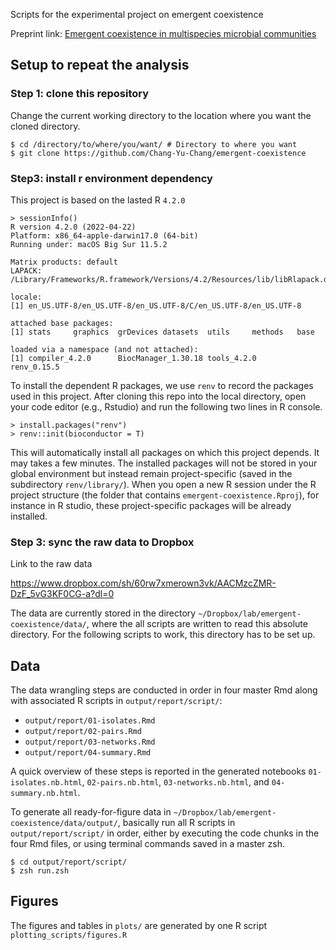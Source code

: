 
Scripts for the experimental project on emergent coexistence

Preprint link: [Emergent coexistence in multispecies microbial communities](https://www.biorxiv.org/content/10.1101/2022.05.20.492860v1)

## Setup to repeat the analysis

### Step 1: clone this repository

Change the current working directory to the location where you want the cloned directory.

```
$ cd /directory/to/where/you/want/ # Directory to where you want
$ git clone https://github.com/Chang-Yu-Chang/emergent-coexistence
```

### Step3: install r environment dependency

This project is based on the lasted R `4.2.0`
```
> sessionInfo()
R version 4.2.0 (2022-04-22)
Platform: x86_64-apple-darwin17.0 (64-bit)
Running under: macOS Big Sur 11.5.2

Matrix products: default
LAPACK: /Library/Frameworks/R.framework/Versions/4.2/Resources/lib/libRlapack.dylib

locale:
[1] en_US.UTF-8/en_US.UTF-8/en_US.UTF-8/C/en_US.UTF-8/en_US.UTF-8

attached base packages:
[1] stats     graphics  grDevices datasets  utils     methods   base     

loaded via a namespace (and not attached):
[1] compiler_4.2.0      BiocManager_1.30.18 tools_4.2.0         renv_0.15.5    
```

To install the dependent R packages, we use `renv` to record the packages used in this project. After cloning this repo into the local directory, open your code editor (e.g., Rstudio) and run the following two lines in R console. 

```
> install.packages("renv")
> renv::init(bioconductor = T)
```

This will automatically install all packages on which this project depends. It may takes a few minutes. The installed packages will not be stored in your global environment but instead remain project-specific (saved in the subdirectory `renv/library/`). When you open a new R session under the R project structure (the folder that contains `emergent-coexistence.Rproj`), for instance in R studio, these project-specific packages will be already installed. 


### Step 3: sync the raw data to Dropbox

Link to the raw data 

https://www.dropbox.com/sh/60rw7xmerown3vk/AACMzcZMR-DzF_5vG3KF0CG-a?dl=0

The data are currently stored in the directory `~/Dropbox/lab/emergent-coexistence/data/`, where the all scripts are written to read this absolute directory. For the following scripts to work, this directory has to be set up.


## Data

The data wrangling steps are conducted in order in four master Rmd along with associated R scripts in `output/report/script/`: 

- `output/report/01-isolates.Rmd`
- `output/report/02-pairs.Rmd`
- `output/report/03-networks.Rmd`
- `output/report/04-summary.Rmd`

A quick overview of these steps is reported in the generated notebooks `01-isolates.nb.html`, `02-pairs.nb.html`, `03-networks.nb.html`, and `04-summary.nb.html`. 

To generate all ready-for-figure data in `~/Dropbox/lab/emergent-coexistence/data/output/`, basically run all R scripts in `output/report/script/` in order, either by executing the code chunks in the four Rmd files, or using terminal commands saved in a master zsh.

```
$ cd output/report/script/
$ zsh run.zsh
```

## Figures

The figures and tables in `plots/` are generated by one R script `plotting_scripts/figures.R`











